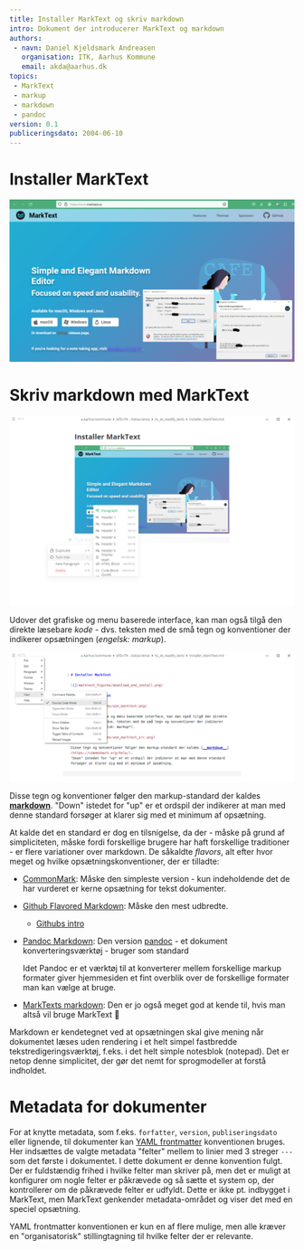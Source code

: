 ```yaml
---
title: Installer MarkText og skriv markdown
intro: Dokument der introducerer MarkText og markdown
authors:
 - navn: Daniel Kjeldsmark Andreasen
   organisation: ITK, Aarhus Kommune
   email: akda@aarhus.dk
topics:
 - MarkText
 - markup
 - markdown
 - pandoc
version: 0.1
publiceringsdato: 2004-06-10
---
```


# Installer MarkText

![](marktext_figures/download_and_install.png)

# Skriv markdown med MarkText

![](marktext_figures/use_marktext.png)

Udover det grafiske og menu baserede interface, kan man også tilgå den direkte læsebare *kode* - dvs. teksten med de små tegn og konventioner der indikerer opsætningen (*engelsk: markup*). 

![](marktext_figures/use_marktext_src.png)

Disse tegn og konventioner følger den markup-standard der kaldes [__markdown__](https://commonmark.org/help/). 
"Down" istedet for "up" er et ordspil der indikerer at man med denne standard forsøger at klarer sig med et minimum af opsætning.

At kalde det en standard er dog en tilsnigelse, da der - måske på grund af simpliciteten, måske fordi forskellige brugere har haft forskellige traditioner - er flere variationer over markdown. De såkaldte *flavors*, alt efter hvor meget og hvilke opsætningskonventioner, der er tilladte:

- [CommonMark](https://commonmark.org/): Måske den simpleste version - kun indeholdende det de har vurderet er kerne opsætning for tekst dokumenter.

- [Github Flavored Markdown](https://github.github.com/gfm/): Måske den mest udbredte. 
  
  - [Githubs intro](https://docs.github.com/en/get-started/writing-on-github/getting-started-with-writing-and-formatting-on-github)

- [Pandoc Markdown](https://pandoc.org/MANUAL.html#pandocs-markdown): Den version [pandoc](https://pandoc.org) - et dokument konverteringsværktøj - bruger som standard
  
  Idet Pandoc er et værktøj til at konverterer mellem forskellige markup formater giver hjemmesiden et fint overblik over de forskellige formater man kan vælge at bruge.

- [MarkTexts markdown](https://github.com/marktext/marktext/blob/master/docs/MARKDOWN_SYNTAX.md): Den er jo også meget god at kende til, hvis man altså vil bruge MarkText :slightly_smiling_face:

Markdown er kendetegnet ved at opsætningen skal give mening når dokumentet læses uden rendering i et helt simpel fastbredde tekstredigeringsværktøj, f.eks. i det helt simple notesblok (notepad). Det er netop denne simplicitet, der gør det nemt for sprogmodeller at forstå indholdet.

# Metadata for dokumenter

For at knytte metadata, som f.eks. `forfatter`, `version`, `publiseringsdato` eller lignende, til dokumenter kan [YAML frontmatter](https://pandoc.org/MANUAL.html#extension-yaml_metadata_block) konventionen bruges. Her indsættes de valgte metadata "felter" mellem to linier med 3 streger `---` som det første i dokumentet. I dette dokument er denne konvention fulgt. Der er fuldstændig frihed i hvilke felter man skriver på, men det er muligt at konfigurer om nogle felter er påkrævede og så sætte et system op, der kontrollerer om de påkrævede felter er udfyldt. Dette er ikke pt. indbygget i MarkText, men MarkText genkender metadata-området og viser det med en speciel opsætning.

YAML frontmatter konventionen er kun en af flere mulige, men alle kræver en "organisatorisk" stillingtagning til hvilke felter der er relevante.
